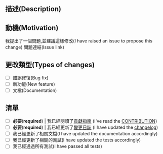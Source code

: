 ## 描述(Description)

## 動機(Motivation)
我提出了一個問題,並建議這樣修改(I have raised an issue to propose this change)
問題連結(Issue link)

## 更改類型(Types of changes)
- [ ] 錯誤修復(Bug fix)
- [ ] 新功能(New feature)
- [ ] 文檔(Documentation)

## 清單
- [ ] **必要**(**required**) | 我已經閱讀了[貢獻指南](https://github.com/NTUT-SELab/MicrosoftGraphBot/blob/master/Docs/Contributing.md) (I've read the [CONTRIBUTION](https://github.com/NTUT-SELab/MicrosoftGraphBot/blob/master/Docs/Contributing.md))
- [ ] **必要**(**required**) | 我已經更新了[變更日誌](https://github.com/NTUT-SELab/MicrosoftGraphBot/blob/master/ReleaseNotes/Changelog.md) (I have updated the [changelog](https://github.com/NTUT-SELab/MicrosoftGraphBot/blob/master/ReleaseNotes/Changelog.md))
- [ ] 我已經更新了相關文檔(I have updated the documentation accordingly)
- [ ] 我已經更新了相關的測試(I have updated the tests accordingly)
- [ ] 我已經通過所有測試(I have passed all tests)
